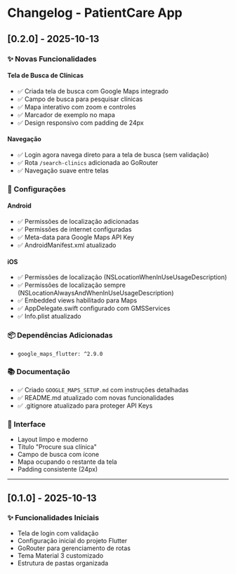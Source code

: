 # Changelog - PatientCare App

## [0.2.0] - 2025-10-13

### ✨ Novas Funcionalidades

#### Tela de Busca de Clínicas
- ✅ Criada tela de busca com Google Maps integrado
- ✅ Campo de busca para pesquisar clínicas
- ✅ Mapa interativo com zoom e controles
- ✅ Marcador de exemplo no mapa
- ✅ Design responsivo com padding de 24px

#### Navegação
- ✅ Login agora navega direto para a tela de busca (sem validação)
- ✅ Rota `/search-clinics` adicionada ao GoRouter
- ✅ Navegação suave entre telas

### 🔧 Configurações

#### Android
- ✅ Permissões de localização adicionadas
- ✅ Permissões de internet configuradas
- ✅ Meta-data para Google Maps API Key
- ✅ AndroidManifest.xml atualizado

#### iOS
- ✅ Permissões de localização (NSLocationWhenInUseUsageDescription)
- ✅ Permissões de localização sempre (NSLocationAlwaysAndWhenInUseUsageDescription)
- ✅ Embedded views habilitado para Maps
- ✅ AppDelegate.swift configurado com GMSServices
- ✅ Info.plist atualizado

### 📦 Dependências Adicionadas
- `google_maps_flutter: ^2.9.0`

### 📚 Documentação
- ✅ Criado `GOOGLE_MAPS_SETUP.md` com instruções detalhadas
- ✅ README.md atualizado com novas funcionalidades
- ✅ .gitignore atualizado para proteger API Keys

### 🎨 Interface
- Layout limpo e moderno
- Título "Procure sua clínica"
- Campo de busca com ícone
- Mapa ocupando o restante da tela
- Padding consistente (24px)

---

## [0.1.0] - 2025-10-13

### ✨ Funcionalidades Iniciais
- Tela de login com validação
- Configuração inicial do projeto Flutter
- GoRouter para gerenciamento de rotas
- Tema Material 3 customizado
- Estrutura de pastas organizada

